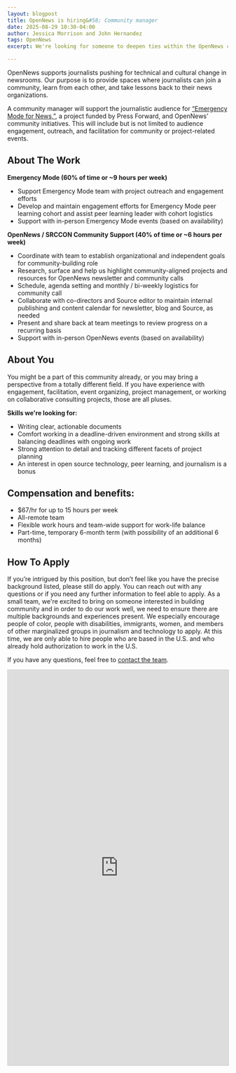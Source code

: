 ```yaml
---
layout: blogpost
title: OpenNews is hiring&#58; Community manager
date: 2025-08-29 10:30-04:00
author: Jessica Morrison and John Hernandez
tags: OpenNews
excerpt: We're looking for someone to deepen ties within the OpenNews community!

---
```


OpenNews supports journalists pushing for technical and cultural change in newsrooms. Our purpose is to provide spaces where journalists can join a community, learn from each other, and take lessons back to their news organizations.

A community manager will support the journalistic audience for [“Emergency Mode for News,”](https://opennews.org/blog/press-forward-release/), a project funded by Press Forward, and OpenNews’ community initiatives. This will include but is not limited to audience engagement, outreach, and facilitation for community or project-related events. 

## About The Work
**Emergency Mode (60% of time or ~9 hours per week)**
* Support Emergency Mode team with project outreach and engagement efforts
* Develop and maintain engagement efforts for Emergency Mode peer learning cohort and assist peer learning leader with cohort logistics
* Support with in-person Emergency Mode events (based on availability)

**OpenNews / SRCCON Community Support (40% of time or ~6 hours per week)**
* Coordinate with team to establish organizational and independent goals for community-building role
* Research, surface and help us highlight community-aligned projects and resources for OpenNews newsletter and community calls
* Schedule, agenda setting and monthly / bi-weekly logistics for community call
* Collaborate with co-directors and Source editor to maintain internal publishing and content calendar for newsletter, blog and Source, as needed
* Present and share back at team meetings to review progress on a recurring basis
* Support with in-person OpenNews events (based on availability)

## About You
You might be a part of this community already, or you may bring a perspective from a totally different field. If you have experience with engagement, facilitation, event organizing, project management, or working on collaborative consulting projects, those are all pluses. 

**Skills we're looking for:**
* Writing clear, actionable documents 
* Comfort working in a deadline-driven environment and strong skills at balancing deadlines with ongoing work 
* Strong attention to detail and tracking different facets of project planning
* An interest in open source technology, peer learning, and journalism is a bonus 

## Compensation and benefits:
* $67/hr for up to 15 hours per week
* All-remote team
* Flexible work hours and team-wide support for work-life balance
* Part-time, temporary 6-month term (with possibility of an additional 6 months)

## How To Apply
If you’re intrigued by this position, but don’t feel like you have the precise background listed, please still do apply. You can reach out with any questions or if you need any further information to feel able to apply.  As a small team, we're excited to bring on someone interested in building community and in order to do our work well, we need to ensure there are multiple backgrounds and experiences present. We especially encourage people of color, people with disabilities, immigrants, women, and members of other marginalized groups in journalism and technology to apply. At this time, we are only able to hire people who are based in the U.S. and who already hold authorization to work in the U.S.

If you have any questions, feel free to [contact the team](mailto:team@opennews.org).

<iframe class="airtable-embed" src="https://airtable.com/embed/app0dvefggv8qcESX/pag3fftpghUqq4dyv/form" frameborder="0" onmousewheel="" width="100%" height="900" style="background: transparent; border: 1px solid #ccc;"></iframe>



